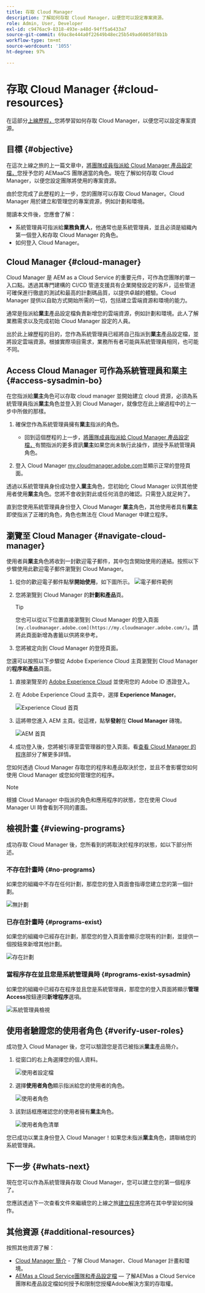 ```yaml
---
title: 存取 Cloud Manager
description: 了解如何存取 Cloud Manager，以便您可以設定專案資源。
role: Admin, User, Developer
exl-id: c9476ac9-8318-493e-a48d-94ff5a6433a7
source-git-commit: 69ac8e444a0f22649b48ec25b549ad60858f8b1b
workflow-type: tm+mt
source-wordcount: '1055'
ht-degree: 97%

---
```


# 存取 Cloud Manager {#cloud-resources}

在這部分[上線歷程，](overview.md)您將學習如何存取 Cloud Manager，以便您可以設定專案資源。

## 目標 {#objective}

在這次上線之旅的上一篇文章中，[將團隊成員指派給 Cloud Manager 產品設定檔，](assign-profiles-cloud-manager.md)您授予您的 AEMaaCS 團隊適當的角色。現在了解如何存取 Cloud Manager，以便您設定團隊將使用的專案資源。

由於您完成了此歷程的上一步，您的團隊可以存取 Cloud Manager。Cloud Manager 用於建立和管理您的專案資源，例如計劃和環境。

閱讀本文件後，您應會了解：

* 系統管理員可指派給&#x200B;**業務負責人**，他通常也是系統管理員，並且必須是組織內第一個登入和存取 Cloud Manager 的角色。
* 如何登入 Cloud Manager。

## Cloud Manager {#cloud-manager}

Cloud Manager 是 AEM as a Cloud Service 的重要元件，可作為您團隊的單一入口點。透過其專門建構的 CI/CD 管道支援具有企業開發設定的客戶，這些管道可確保進行徹底的測試和最高的計劃碼品質，以提供卓越的體驗。Cloud Manager 提供以自助方式開始所需的一切，包括建立雲端資源和環境的能力。

通常是指派給&#x200B;**業主**&#x200B;產品設定檔負責新增您的雲端資源，例如計劃和環境。此人了解業務需求以及完成初始 Cloud Manager 設定的人員。

出於此上線歷程的目的，您作為系統管理員已經將自己指派到&#x200B;**業主**&#x200B;產品設定檔，並將設定雲端資源。根據實際項目需求，業務所有者可能與系統管理員相同，也可能不同。

## Access Cloud Manager 可作為系統管理員和業主 {#access-sysadmin-bo}

在您指派給&#x200B;**業主**&#x200B;角色可以存取 cloud manager 並開始建立 cloud 資源，必須為系統管理員指派&#x200B;**業主**&#x200B;角色並登入到 Cloud Manager，就像您在此上線過程中的上一步中所做的那樣。

1. 確保您作為系統管理員擁有&#x200B;**業主**&#x200B;指派的角色。

   * 回到這個歷程的上一步，[將團隊成員指派給 Cloud Manager 產品設定檔，](assign-profiles-cloud-manager.md)有關指派的更多資訊&#x200B;**業主**&#x200B;如果您尚未執行此操作，請授予系統管理員角色。

1. 登入 Cloud Manager [my.cloudmanager.adobe.com](https://my.cloudmanager.adobe.com/)並顯示正常的登陸頁面。

透過以系統管理員身份成功登入&#x200B;**業主**&#x200B;角色，您初始化 Cloud Manager 以供其他使用者使用&#x200B;**業主**&#x200B;角色。您將不會收到對此或任何消息的確認。只需登入就足夠了。

直到您使用系統管理員身份登入 Cloud Manager **業主**&#x200B;角色，其他使用者具有&#x200B;**業主**&#x200B;即使指派了正確的角色，角色也無法在 Cloud Manager 中建立程序。

## 瀏覽至 Cloud Manager {#navigate-cloud-manager}

使用者與&#x200B;**業主**&#x200B;角色將收到一封歡迎電子郵件，其中包含開始使用的連結。按照以下步驟使用此歡迎電子郵件瀏覽到 Cloud Manager。

1. 從你的歡迎電子郵件點擊&#x200B;**開始使用**，如下圖所示。
   ![電子郵件範例](/help/journey-onboarding/assets/get-started-email.png)

1. 您將瀏覽到 Cloud Manager 的&#x200B;**計劃和產品**&#x200B;頁。

   >[!TIP]
   >
   >您也可以從以下位置直接瀏覽到 Cloud Manager 的登入頁面`[my.cloudmanager.adobe.com](https://my.cloudmanager.adobe.com/)`。請將此頁面新增為書籤以供將來參考。

1. 您將被定向到 Cloud Manager 的登陸頁面。

您還可以按照以下步驟從 Adobe Experience Cloud 主頁瀏覽到 Cloud Manager 的&#x200B;**程序和產品**&#x200B;頁面。

1. 直接瀏覽至的 [Adobe Experience Cloud](https://experience.adobe.com) 並使用您的 Adobe ID 憑證登入。

1. 在 Adobe Experience Cloud 主頁中，選擇 **Experience Manager**。

   ![Experience Cloud 首頁](/help/journey-onboarding/assets/setup-resources2.png)

1. 這將帶您進入 AEM 主頁。從這裡，點擊&#x200B;**發射**&#x200B;在 **Cloud Manager** 磚塊。

   ![AEM 首頁](/help/journey-onboarding/assets/setup-resources3.png)

1. 成功登入後，您將被引導至雲管理器的登入頁面。看[查看 Cloud Manager 的程序](#viewing-programs)部分了解更多詳情。

您如何透過 Cloud Manager 存取您的程序和產品取決於您，並且不會影響您如何使用 Cloud Manager 或您如何管理您的程序。

>[!NOTE]
>
>根據 Cloud Manager 中指派的角色和應用程序的狀態，您在使用 Cloud Manager UI 時會看到不同的畫面。

## 檢視計畫 {#viewing-programs}

成功存取 Cloud Manager 後，您所看到的將取決於程序的狀態，如以下部分所述。

### 不存在計畫時 {#no-programs}

如果您的組織中不存在任何計劃，那麼您的登入頁面會指導您建立您的第一個計劃。

![無計劃](/help/implementing/cloud-manager/getting-access-to-aem-in-cloud/assets/first_timelogin0.png)

### 已存在計畫時 {#programs-exist}

如果您的組織中已經存在計劃，那麼您的登入頁面會顯示您現有的計劃，並提供一個按鈕來新增其他計劃。

![存在計劃](/help/implementing/cloud-manager/getting-access-to-aem-in-cloud/assets/first_timelogin1.png)

### 當程序存在並且您是系統管理員時 {#programs-exist-sysadmin}

如果您的組織中已經存在程序並且您是系統管理員，那麼您的登入頁面將顯示&#x200B;**管理 Access**&#x200B;按鈕連同&#x200B;**新增程序**&#x200B;選項。

![系統管理員檢視](/help/implementing/cloud-manager/getting-access-to-aem-in-cloud/assets/admin-console-4.png)

## 使用者驗證您的使用者角色 {#verify-user-roles}

成功登入 Cloud Manager 後，您可以驗證您是否已被指派&#x200B;**業主**&#x200B;產品簡介。

1. 從窗口的右上角選擇您的個人資料。

   ![使用者設定檔](/help/journey-onboarding/assets/setup-resources5.png)

1. 選擇&#x200B;**使用者角色**&#x200B;顯示指派給您的使用者的角色。

   ![使用者角色](/help/journey-onboarding/assets/setup-resources6.png)

1. 該對話框應確認您的使用者擁有&#x200B;**業主**&#x200B;角色。

   ![使用者角色清單](/help/journey-onboarding/assets/setup-resources7.png)

您已成功以業主身份登入 Cloud Manager！如果您未指派&#x200B;**業主**&#x200B;角色，請聯絡您的系統管理員。

## 下一步 {#whats-next}

現在您可以作為系統管理員存取 Cloud Manager，您可以建立您的第一個程序了。

您應該透過下一次查看文件來繼續您的上線之旅[建立程序](create-program.md)您將在其中學習如何操作。

## 其他資源 {#additional-resources}

按照其他資源了解：

* [Cloud Manager 簡介](/help/onboarding/cloud-manager-introduction.md) - 了解 Cloud Manager、Cloud Manager 計畫和環境。
* [AEMas a Cloud Service團隊和產品設定檔](/help/onboarding/aem-cs-team-product-profiles.md)  — 了解AEMas a Cloud Service團隊和產品設定檔如何授予和限制您授權Adobe解決方案的存取權。
